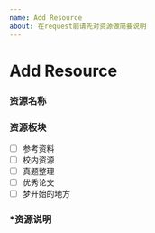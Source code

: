 ```yaml
---
name: Add Resource
about: 在request前请先对资源做简要说明
---
```


# Add Resource

### 资源名称



### 资源板块

- [ ] 参考资料
- [ ] 校内资源
- [ ] 真题整理
- [ ] 优秀论文
- [ ] 梦开始的地方

### *资源说明

